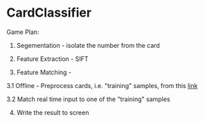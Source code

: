 # CardClassifier

Game Plan:

1. Segementation - isolate the number from the card

2. Feature Extraction - SIFT

3. Feature Matching - 

  3.1 Offline - Preprocess cards, i.e. "training" samples, from this [link](https://www.kaggle.com/jamesmcguigan/playingcards?select=2D.png)

  3.2 Match real time input to one of the "training" samples
  
4. Write the result to screen
